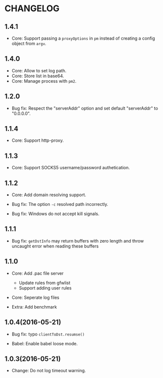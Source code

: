 # CHANGELOG

## 1.4.1

* Core: Support passing a `proxyOptions` in `pm` instead of creating a config object from `argv`.

## 1.4.0

* Core: Allow to set log path.
* Core: Store list in base64.
* Core: Manage process with `pm2`.

## 1.2.0

* Bug fix: Respect the "serverAddr" option and set default "serverAddr" to "0.0.0.0".

## 1.1.4

* Core: Support http-proxy.

## 1.1.3

* Core: Support SOCKS5 username/password authetication.

## 1.1.2

* Core: Add domain resolving support.

* Bug fix: The option `-c` resolved path incorrectly.

* Bug fix: Windows do not accept kill signals.

## 1.1.1

* Bug fix: `getDstInfo` may return buffers with zero length and throw uncaught error when reading these buffers

## 1.1.0

* Core: Add .pac file server
  * Update rules from gfwlist
  * Support adding user rules

* Core: Seperate log files

* Extra: Add benchmark

## 1.0.4(2016-05-21)

* Bug fix: typo `clientToDst.resumse()`

* Babel: Enable babel loose mode.

## 1.0.3(2016-05-21)

* Change: Do not log timeout warning.

